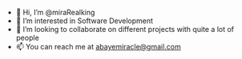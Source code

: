 - 👋 Hi, I’m @miraRealking
- 👀 I’m interested in Software Development
- 💞️ I’m looking to collaborate on different projects with quite a lot of people
- 📫 You can reach me at abayemiracle@gmail.com

#
